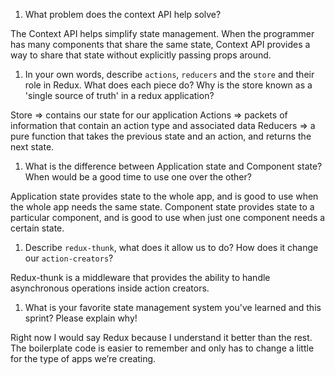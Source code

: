 1. What problem does the context API help solve?

  The Context API helps simplify state management. When the programmer has many components that share the same state, Context API provides a way to share that state without explicitly passing props around.

1. In your own words, describe `actions`, `reducers` and the `store` and their role in Redux. What does each piece do? Why is the store known as a 'single source of truth' in a redux application?

  Store => contains our state for our application
  Actions => packets of information that contain an action type and associated data
  Reducers => a pure function that takes the previous state and an action, and returns the next state.

1. What is the difference between Application state and Component state? When would be a good time to use one over the other?

  Application state provides state to the whole app, and is good to use when the whole app needs the same state. Component state provides state to a particular component, and is good to use when just one component needs a certain state.

1. Describe `redux-thunk`, what does it allow us to do? How does it change our `action-creators`?

  Redux-thunk is a middleware that provides the ability to handle asynchronous operations inside action creators.

1. What is your favorite state management system you've learned and this sprint? Please explain why!

  Right now I would say Redux because I understand it better than the rest. The boilerplate code is easier to remember and only has to change a little for the type of apps we’re creating.
